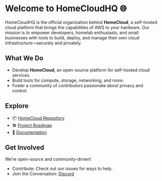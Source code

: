 # Welcome to HomeCloudHQ 🌐

HomeCloudHQ is the official organization behind **HomeCloud**, a self-hosted cloud platform that brings the capabilities of AWS to your hardware. Our mission is to empower developers, homelab enthusiasts, and small businesses with tools to build, deploy, and manage their own cloud infrastructure—securely and privately.

## What We Do
- Develop **HomeCloud**, an open-source platform for self-hosted cloud services.
- Build tools for compute, storage, networking, and more.
- Foster a community of contributors passionate about privacy and control.

## Explore
- 📦 [HomeCloud Repository](https://github.com/HomeCloudHQ/homecloud)
- 🛠 [Project Roadmap](https://github.com/HomeCloudHQ/homecloud/projects)
- 📖 [Documentation](https://homecloud.suryansh.one)

## Get Involved
We’re open-source and community-driven! 
- Contribute: Check out our issues for ways to help.
- Join the Conversation: [Discord](https://homecloud.suryansh.one/discord)
